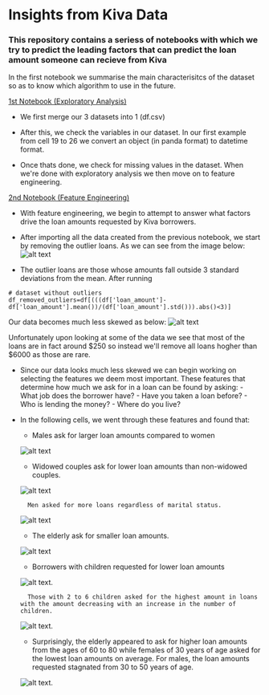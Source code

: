 # Insights from Kiva Data

### This repository contains a seriess of notebooks with which we try to predict the leading factors that can predict the loan amount someone can recieve from Kiva

In the first notebook we summarise the main characterisitcs of the dataset so as to know which algorithm to use in the future.

[1st Notebook (Exploratory Analysis)](exploratory_analysis.ipynb)

- We first merge our 3 datasets into 1 (df.csv)

- After this, we check the variables in our dataset. In our first example from cell 19 to 26 we convert an object (in panda format) to datetime format.

- Once thats done, we check for missing values in the dataset. When we're done with exploratory analysis we then move on to feature engineering.


[2nd Notebook (Feature Engineering)](exploratory_analysis.ipynb)

- With feature engineering, we begin to attempt to answer what factors drive the loan amounts requested by Kiva borrowers.

- After importing all the data created from the previous notebook, we start by removing the outlier loans. As we can see from the image below:
![alt text](https://github.com/anthonymiyoro/kivaData/blob/master/photos/pic1.png "pic 1")

- The outlier loans are those whose amounts fall outside 3 standard deviations from the mean. After running 
```
# dataset without outliers
df_removed_outliers=df[(((df['loan_amount']-df['loan_amount'].mean())/(df['loan_amount'].std())).abs()<3)] 

```
Our data becomes much less skewed as below:
![alt text](https://github.com/anthonymiyoro/kivaData/blob/master/photos/pic2.png "Data Skewness")

Unfortunately upon looking at some of the data we see that most of the loans are in fact around $250 so instead we'll remove all loans hogher than $6000 as those are rare. 

- Since our data looks much less skewed we can begin working on selecting the features we deem most important. These features that determine how much we ask for in a loan can be found by asking:
			- What job does the borrower have?
			- Have you taken a loan before?
			- Who is lending the money?
			- Where do you live?

- In the following cells, we went through these features and found that:

	- Males ask for larger loan amounts compared to women

	![alt text](https://github.com/anthonymiyoro/kivaData/blob/master/photos/pic3.png "Gender Loan amounts")

	- Widowed couples ask for lower loan amounts than non-widowed couples.

	![alt text](https://github.com/anthonymiyoro/kivaData/blob/master/photos/pic4.png "Marital Status")

		Men asked for more loans regardless of marital status.

	![alt text](https://github.com/anthonymiyoro/kivaData/blob/master/photos/pic9.png "Marital Status 2")

	- The elderly ask for smaller loan amounts.

	![alt text](https://github.com/anthonymiyoro/kivaData/blob/master/photos/pic5.png "Elderly Loan amounts")

	- Borrowers with children requested for lower loan amounts

	![alt text](https://github.com/anthonymiyoro/kivaData/blob/master/photos/pic6.png "Children Loan amounts").

		Those with 2 to 6 children asked for the highest amount in loans with the amount decreasing with an increase in the number of children.

	![alt text](https://github.com/anthonymiyoro/kivaData/blob/master/photos/pic10.png "Children Loan amounts2").

	- Surprisingly, the elderly appeared to ask for higher loan amounts from the ages of 60 to 80 while females of 30 years of age asked for the lowest loan amounts on average. For males, the loan amounts requested stagnated from 30 to 50 years of age.

	![alt text](https://github.com/anthonymiyoro/kivaData/blob/master/photos/pic11.png "Loan amounts requested by age").






